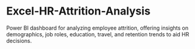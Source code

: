 # Excel-HR-Attrition-Analysis
Power BI dashboard for analyzing employee attrition, offering insights on demographics, job roles, education, travel, and retention trends to aid HR decisions.
